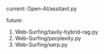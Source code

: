 current:
Open-AI/assitant.py

future:
1) Web-Surfing/tavily-hybrid-rag.py
2) Web-Surfing/perplexity.py
3) Web-Surfing/serp.py